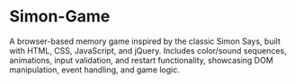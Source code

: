 # Simon-Game
A browser-based memory game inspired by the classic Simon Says, built with HTML, CSS, JavaScript, and jQuery. Includes color/sound sequences, animations, input validation, and restart functionality, showcasing DOM manipulation, event handling, and game logic.
